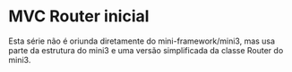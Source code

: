 # MVC Router inicial

Esta série não é oriunda diretamente do  mini-framework/mini3, mas usa parte da estrutura do mini3 e uma versão simplificada da classe Router do mini3.


